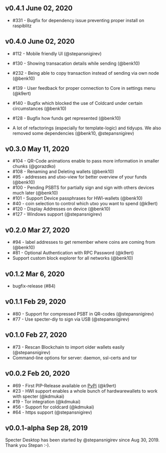 ## v0.4.1 June 02, 2020
- #331 - Bugfix for dependency issue preventing proper install on raspiblitz

## v0.4.0 June 02, 2020
- #112 - Mobile friendly UI (@stepansnigirev)
- #130 - Showing transacation details while sending (@benk10)
- #232 - Being able to copy transaction instead of sending via own node (@benk10)
- #139 - User feedback for proper connection to Core in settings menu (@k9ert)
- #140 - Bugfix which blocked the use of Coldcard under certain circumstances  (@benk10)
- #128 - Bugfix how funds get represented  (@benk10)

- A lot of refactorings (especially for template-logic) and tidyups. We also removed some dependencies (@benk10, @stepansnigirev)

## v0.3.0 May 11, 2020
- #104 - QR-Code animations enable to pass more information in smaller chunks (@gorazdko)
- #108 - Renaming and Deleting wallets (@benk10)
- #95 - addresses and utxo-view for better overview of your funds (@benk10)
- #100 - Pending PSBTS for partially sign and sign with others devices much later (@benk10)
- #101 - Support Device passphrases for HWI-wallets (@benk10)
- #40 - coin selection to control which utxo you want to spend (@k9ert)
- #120 - Display Addresses on device (@benk10)
- #127 - Windows support (@stepansnigirev)

## v0.2.0 Mar 27, 2020
- #94 - label addresses to get remember where coins are coming from (@benk10)
- #81 - Optional Authentication with RPC Password (@k9ert)
- Support custom block explorer for all networks (@benk10)

## v0.1.2 Mar 6, 2020
- bugfix-release (#84)

## v0.1.1 Feb 29, 2020
- #80 - Support for compressed PSBT in QR-codes (@stepansnigirev)
- #77 - Use specter-diy to sign via USB (@stepansnigirev)

## v0.1.0 Feb 27, 2020
- #73 - Rescan Blockchain to import older wallets easily (@stepansnigirev)
- Command-line options for server: daemon, ssl-certs and tor

## v0.0.2 Feb 20, 2020
- #69 - First PIP-Release available on [PyPi](https://pypi.org/project/cryptoadvance.specter/#history) (@k9ert)
- #23 - HWI support enables a whole bunch of hardwarewallets to work with specter (@kdmukai)
- #19 - Tor integration (@kdmukai)
- #56 - Support for coldcard (@kdmukai)
- #64 - https support (@stepansnigirev)

## v0.0.1-alpha Sep 28, 2019
Specter Desktop has been started by @stepansnigirev since Aug 30, 2019.
Thank you Stepan :-).

